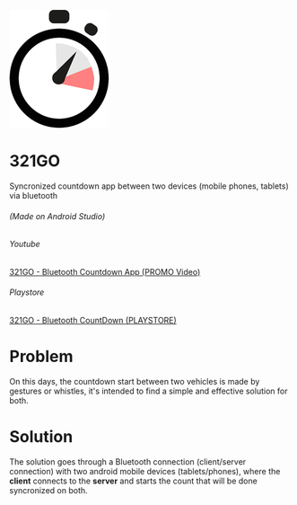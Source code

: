 ![321GO Logo](/images/logo.png)
# 321GO
Syncronized countdown app between two devices (mobile phones, tablets) via bluetooth

###### (Made on Android Studio)

###### Youtube
[321GO - Bluetooth Countdown App (PROMO Video)](https://youtu.be/4KKZAPzTNAA)

###### Playstore
[321GO - Bluetooth CountDown (PLAYSTORE)](https://play.google.com/store/apps/details?id=project.a321go)


# Problem
On this days, the countdown start between two vehicles is made by gestures or whistles, it's intended to find a simple and effective solution for both.


# Solution
The solution goes through a Bluetooth connection (client/server connection) with two android mobile devices (tablets/phones), where the **client** connects to the **server** and starts the count that will be done syncronized on both.



